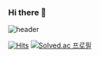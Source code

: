 ### Hi there 👋

![header](https://capsule-render.vercel.app/api?type=waving&color=random&height=200&section=footer&text=WECOME%20!&fontColor=FFFFFF&fontsize=130&animation=twinkling&desc=This%20Is%20MINJI's%20Github%20Page&descAlign=70)

<!--
**mandoo15/mandoo15** is a ✨ _special_ ✨ repository because its `README.md` (this file) appears on your GitHub profile.

Here are some ideas to get you started:

- 🔭 I’m currently working on ...
- 🌱 I’m currently learning ...
- 👯 I’m looking to collaborate on ...
- 🤔 I’m looking for help with ...
- 💬 Ask me about ...
- 📫 How to reach me: ...
- 😄 Pronouns: ...
- ⚡ Fun fact: ...
-->
[![Hits](https://hits.seeyoufarm.com/api/count/incr/badge.svg?url=https%3A%2F%2Fgithub.com%2Fmandoo15&count_bg=%23E0F4FF&title_bg=%2393C7FF&icon=&icon_color=%23E7E7E7&title=VISIT+%5B+today+%2F+total+%5D&edge_flat=false)](https://hits.seeyoufarm.com)
[![Solved.ac
프로필](http://mazassumnida.wtf/api/generate_badge?boj=mandoo15)](https://solved.ac/mandoo15)
